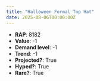 ```yaml
---
title: "Halloween Formal Top Hat"
date: 2025-08-06T00:00:00Z
---
```

- **RAP**: 8182
- **Value**: -1
- **Demand level**: -1
- **Trend**: -1
- **Projected?**: True
- **Hyped?**: True
- **Rare?**: True
